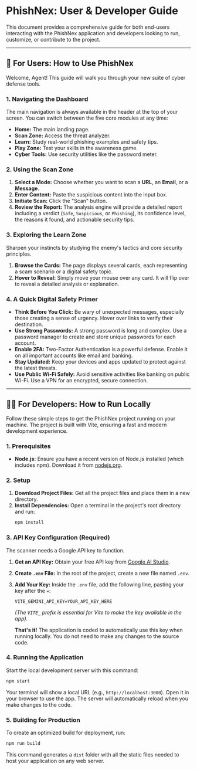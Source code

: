 # PhishNex: User & Developer Guide

This document provides a comprehensive guide for both end-users interacting with the PhishNex application and developers looking to run, customize, or contribute to the project.

---

## 👤 For Users: How to Use PhishNex

Welcome, Agent! This guide will walk you through your new suite of cyber defense tools.

### 1. Navigating the Dashboard

The main navigation is always available in the header at the top of your screen. You can switch between the five core modules at any time:
-   **Home:** The main landing page.
-   **Scan Zone:** Access the threat analyzer.
-   **Learn:** Study real-world phishing examples and safety tips.
-   **Play Zone:** Test your skills in the awareness game.
-   **Cyber Tools:** Use security utilities like the password meter.

### 2. Using the Scan Zone

1.  **Select a Mode:** Choose whether you want to scan a **URL**, an **Email**, or a **Message**.
2.  **Enter Content:** Paste the suspicious content into the input box.
3.  **Initiate Scan:** Click the "Scan" button.
4.  **Review the Report:** The analysis engine will provide a detailed report including a verdict (`Safe`, `Suspicious`, or `Phishing`), its confidence level, the reasons it found, and actionable security tips.

### 3. Exploring the Learn Zone

Sharpen your instincts by studying the enemy's tactics and core security principles.

1.  **Browse the Cards:** The page displays several cards, each representing a scam scenario or a digital safety topic.
2.  **Hover to Reveal:** Simply move your mouse over any card. It will flip over to reveal a detailed analysis or explanation.

### 4. A Quick Digital Safety Primer

-   **Think Before You Click:** Be wary of unexpected messages, especially those creating a sense of urgency. Hover over links to verify their destination.
-   **Use Strong Passwords:** A strong password is long and complex. Use a password manager to create and store unique passwords for each account.
-   **Enable 2FA:** Two-Factor Authentication is a powerful defense. Enable it on all important accounts like email and banking.
-   **Stay Updated:** Keep your devices and apps updated to protect against the latest threats.
-   **Use Public Wi-Fi Safely:** Avoid sensitive activities like banking on public Wi-Fi. Use a VPN for an encrypted, secure connection.

---

## 👨‍💻 For Developers: How to Run Locally

Follow these simple steps to get the PhishNex project running on your machine. The project is built with Vite, ensuring a fast and modern development experience.

### 1. Prerequisites

-   **Node.js:** Ensure you have a recent version of Node.js installed (which includes npm). Download it from [nodejs.org](https://nodejs.org/).

### 2. Setup

1.  **Download Project Files:** Get all the project files and place them in a new directory.
2.  **Install Dependencies:** Open a terminal in the project's root directory and run:
    ```bash
    npm install
    ```

### 3. API Key Configuration (Required)

The scanner needs a Google API key to function.

1.  **Get an API Key:** Obtain your free API key from [Google AI Studio](https://aistudio.google.com/).
2.  **Create `.env` File:** In the root of the project, create a new file named `.env`.
3.  **Add Your Key:** Inside the `.env` file, add the following line, pasting your key after the `=`:
    ```
    VITE_GEMINI_API_KEY=YOUR_API_KEY_HERE
    ```
    *(The `VITE_` prefix is essential for Vite to make the key available in the app).*

    **That's it!** The application is coded to automatically use this key when running locally. You do not need to make any changes to the source code.

### 4. Running the Application

Start the local development server with this command:
```bash
npm start
```
Your terminal will show a local URL (e.g., `http://localhost:3000`). Open it in your browser to use the app. The server will automatically reload when you make changes to the code.

### 5. Building for Production

To create an optimized build for deployment, run:
```bash
npm run build
```
This command generates a `dist` folder with all the static files needed to host your application on any web server.